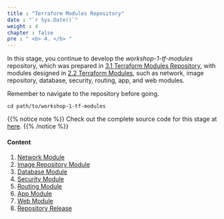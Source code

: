 ```yaml
---
title : "Terraform Modules Repository"
date : "`r Sys.Date()`"
weight : 4
chapter : false
pre : " <b> 4. </b> "
---
```


In this stage, you continue to develop the *workshop-1-tf-modules* repository, which was prepared in [3.1 Terraform Modules Repository](../../3-Preparation/1-Terraform-Modules-Repository/), with modules designed in [2.2 Terraform Modules](../2-High-Level-Design/2-Terraform-Modules/), such as network, image repository, database, security, routing, app, and web modules.

Remember to navigate to the repository before going.

```git
cd path/to/workshop-1-tf-modules
```

{{% notice note %}}
Check out the complete source code for this stage at [here](https://github.com/Definitely-not-AWS-Workshops/workshop-1-tf-modules).
{{% /notice %}}

#### Content

1. [Network Module](1-Network-Module)
2. [Image Repository Module](2-Image-Repository-Module)
3. [Database Module](3-Database-Module)
4. [Security Module](4-Security-Module)
5. [Routing Module](5-Routing-Module)
6. [App Module](6-App-Module)
8. [Web Module](7-Web-Module)
9. [Repository Release](8-Repository-Release)
<!-- need to remove parenthesis for path in Hugo 0.88.1 for Windows-->